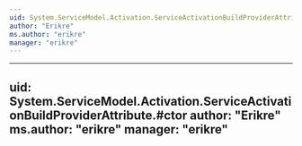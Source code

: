 ```yaml
---
uid: System.ServiceModel.Activation.ServiceActivationBuildProviderAttribute
author: "Erikre"
ms.author: "erikre"
manager: "erikre"
---
```


---
uid: System.ServiceModel.Activation.ServiceActivationBuildProviderAttribute.#ctor
author: "Erikre"
ms.author: "erikre"
manager: "erikre"
---
